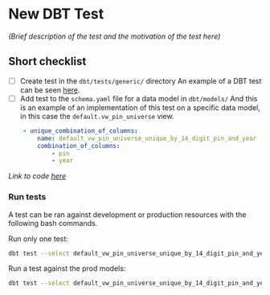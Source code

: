 # New DBT Test

_(Brief description of the test and the motivation of the test here)_

## Short checklist

- [ ] Create test in the `dbt/tests/generic/` directory
An example of a DBT test can be seen [here](https://github.com/ccao-data/data-architecture/blob/master/dbt/tests/generic/test_unique_combination_of_columns.sql).
- [ ] Add test to the `schema.yaml` file for a data model in `dbt/models/`
And this is an example of an implementation of this test on a specific data model, in this case the `default.vw_pin_universe` view.

```yaml
    - unique_combination_of_columns:
        name: default_vw_pin_universe_unique_by_14_digit_pin_and_year
        combination_of_columns:
            - pin
            - year
```

_Link to code [here](https://github.com/ccao-data/data-architecture/blob/66ad8159bcb3d96dcdc62b7355f8fbce64affc78/dbt/models/default/schema/default.vw_pin_universe.yml#L248-L252)_

### Run tests

A test can be ran against development or production resources with the following bash commands.

Run only one test:

```bash
dbt test --select default_vw_pin_universe_unique_by_14_digit_pin_and_year
```

Run a test against the prod models:

```bash
dbt test --select default_vw_pin_universe_unique_by_14_digit_pin_and_year --target prod
```
